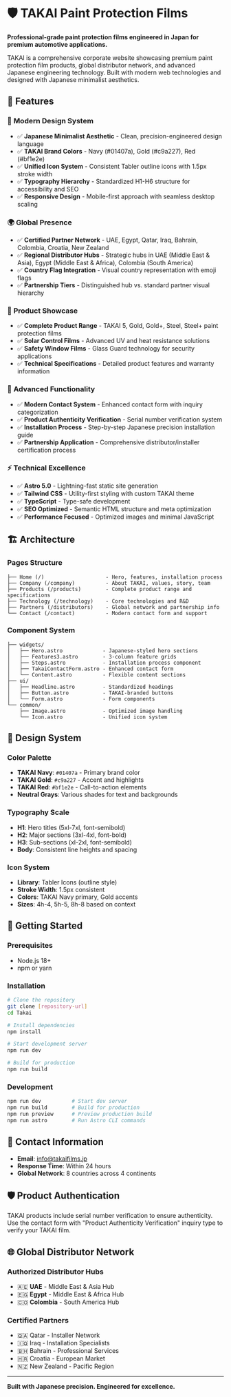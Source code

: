 # 🛡️ TAKAI Paint Protection Films

**Professional-grade paint protection films engineered in Japan for premium automotive applications.**

TAKAI is a comprehensive corporate website showcasing premium paint protection film products, global distributor network, and advanced Japanese engineering technology. Built with modern web technologies and designed with Japanese minimalist aesthetics.

## 🌟 Features

### 🎨 **Modern Design System**
- ✅ **Japanese Minimalist Aesthetic** - Clean, precision-engineered design language
- ✅ **TAKAI Brand Colors** - Navy (#01407a), Gold (#c9a227), Red (#bf1e2e)
- ✅ **Unified Icon System** - Consistent Tabler outline icons with 1.5px stroke width
- ✅ **Typography Hierarchy** - Standardized H1-H6 structure for accessibility and SEO
- ✅ **Responsive Design** - Mobile-first approach with seamless desktop scaling

### 🌍 **Global Presence**
- ✅ **Certified Partner Network** - UAE, Egypt, Qatar, Iraq, Bahrain, Colombia, Croatia, New Zealand
- ✅ **Regional Distributor Hubs** - Strategic hubs in UAE (Middle East & Asia), Egypt (Middle East & Africa), Colombia (South America)
- ✅ **Country Flag Integration** - Visual country representation with emoji flags
- ✅ **Partnership Tiers** - Distinguished hub vs. standard partner visual hierarchy

### 🚗 **Product Showcase**
- ✅ **Complete Product Range** - TAKAI 5, Gold, Gold+, Steel, Steel+ paint protection films
- ✅ **Solar Control Films** - Advanced UV and heat resistance solutions
- ✅ **Safety Window Films** - Glass Guard technology for security applications
- ✅ **Technical Specifications** - Detailed product features and warranty information

### 🔧 **Advanced Functionality**
- ✅ **Modern Contact System** - Enhanced contact form with inquiry categorization
- ✅ **Product Authenticity Verification** - Serial number verification system
- ✅ **Installation Process** - Step-by-step Japanese precision installation guide
- ✅ **Partnership Application** - Comprehensive distributor/installer certification process

### ⚡ **Technical Excellence**
- ✅ **Astro 5.0** - Lightning-fast static site generation
- ✅ **Tailwind CSS** - Utility-first styling with custom TAKAI theme
- ✅ **TypeScript** - Type-safe development
- ✅ **SEO Optimized** - Semantic HTML structure and meta optimization
- ✅ **Performance Focused** - Optimized images and minimal JavaScript

## 🏗️ **Architecture**

### **Pages Structure**
```
├── Home (/)                    - Hero, features, installation process
├── Company (/company)          - About TAKAI, values, story, team
├── Products (/products)        - Complete product range and specifications
├── Technology (/technology)    - Core technologies and R&D
├── Partners (/distributors)    - Global network and partnership info
└── Contact (/contact)          - Modern contact form and support
```

### **Component System**
```
├── widgets/
│   ├── Hero.astro             - Japanese-styled hero sections
│   ├── Features3.astro        - 3-column feature grids
│   ├── Steps.astro            - Installation process component
│   ├── TakaiContactForm.astro - Enhanced contact form
│   └── Content.astro          - Flexible content sections
├── ui/
│   ├── Headline.astro         - Standardized headings
│   ├── Button.astro           - TAKAI-branded buttons
│   └── Form.astro             - Form components
└── common/
    ├── Image.astro            - Optimized image handling
    └── Icon.astro             - Unified icon system
```

## 🎨 **Design System**

### **Color Palette**
- **TAKAI Navy**: `#01407a` - Primary brand color
- **TAKAI Gold**: `#c9a227` - Accent and highlights  
- **TAKAI Red**: `#bf1e2e` - Call-to-action elements
- **Neutral Grays**: Various shades for text and backgrounds

### **Typography Scale**
- **H1**: Hero titles (5xl-7xl, font-semibold)
- **H2**: Major sections (3xl-4xl, font-bold)
- **H3**: Sub-sections (xl-2xl, font-semibold)
- **Body**: Consistent line heights and spacing

### **Icon System**
- **Library**: Tabler Icons (outline style)
- **Stroke Width**: 1.5px consistent
- **Colors**: TAKAI Navy primary, Gold accents
- **Sizes**: 4h-4, 5h-5, 8h-8 based on context

## 🚀 **Getting Started**

### **Prerequisites**
- Node.js 18+ 
- npm or yarn

### **Installation**
```bash
# Clone the repository
git clone [repository-url]
cd Takai

# Install dependencies
npm install

# Start development server
npm run dev

# Build for production
npm run build
```

### **Development**
```bash
npm run dev          # Start dev server
npm run build        # Build for production
npm run preview      # Preview production build
npm run astro        # Run Astro CLI commands
```

## 📧 **Contact Information**

- **Email**: info@takaifilms.jp
- **Response Time**: Within 24 hours
- **Global Network**: 8 countries across 4 continents

## 🛡️ **Product Authentication**

TAKAI products include serial number verification to ensure authenticity. Use the contact form with "Product Authenticity Verification" inquiry type to verify your TAKAI film.

## 🌐 **Global Distributor Network**

### **Authorized Distributor Hubs**
- 🇦🇪 **UAE** - Middle East & Asia Hub
- 🇪🇬 **Egypt** - Middle East & Africa Hub  
- 🇨🇴 **Colombia** - South America Hub

### **Certified Partners**
- 🇶🇦 Qatar - Installer Network
- 🇮🇶 Iraq - Installation Specialists
- 🇧🇭 Bahrain - Professional Services
- 🇭🇷 Croatia - European Market
- 🇳🇿 New Zealand - Pacific Region

---

**Built with Japanese precision. Engineered for excellence.**
